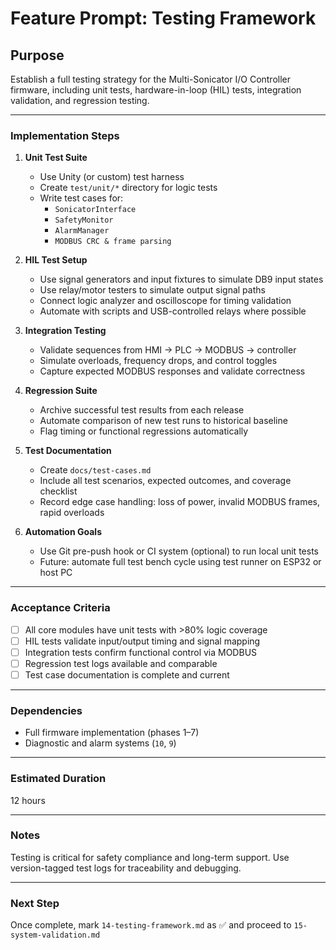 # Feature Prompt: Testing Framework

## Purpose

Establish a full testing strategy for the Multi-Sonicator I/O Controller firmware, including unit tests, hardware-in-loop (HIL) tests, integration validation, and regression testing.

---

### Implementation Steps

1. **Unit Test Suite**
   - Use Unity (or custom) test harness
   - Create `test/unit/*` directory for logic tests
   - Write test cases for:
     - `SonicatorInterface`
     - `SafetyMonitor`
     - `AlarmManager`
     - `MODBUS CRC & frame parsing`

2. **HIL Test Setup**
   - Use signal generators and input fixtures to simulate DB9 input states
   - Use relay/motor testers to simulate output signal paths
   - Connect logic analyzer and oscilloscope for timing validation
   - Automate with scripts and USB-controlled relays where possible

3. **Integration Testing**
   - Validate sequences from HMI → PLC → MODBUS → controller
   - Simulate overloads, frequency drops, and control toggles
   - Capture expected MODBUS responses and validate correctness

4. **Regression Suite**
   - Archive successful test results from each release
   - Automate comparison of new test runs to historical baseline
   - Flag timing or functional regressions automatically

5. **Test Documentation**
   - Create `docs/test-cases.md`
   - Include all test scenarios, expected outcomes, and coverage checklist
   - Record edge case handling: loss of power, invalid MODBUS frames, rapid overloads

6. **Automation Goals**
   - Use Git pre-push hook or CI system (optional) to run local unit tests
   - Future: automate full test bench cycle using test runner on ESP32 or host PC

---

### Acceptance Criteria

- [ ] All core modules have unit tests with >80% logic coverage
- [ ] HIL tests validate input/output timing and signal mapping
- [ ] Integration tests confirm functional control via MODBUS
- [ ] Regression test logs available and comparable
- [ ] Test case documentation is complete and current

---

### Dependencies

- Full firmware implementation (phases 1–7)
- Diagnostic and alarm systems (`10`, `9`)

---

### Estimated Duration

12 hours

---

### Notes

Testing is critical for safety compliance and long-term support. Use version-tagged test logs for traceability and debugging.

---

### Next Step

Once complete, mark `14-testing-framework.md` as ✅ and proceed to `15-system-validation.md`
